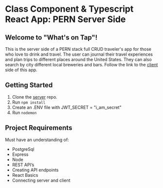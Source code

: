 # Class Component & Typescript React App: PERN Server Side

## Welcome to "What's on Tap"! 
This is the server side of a PERN stack full CRUD traveler's app for those who love to drink and travel. The user can journal their travel experiences and plan trips to different places around the United States. They can also search by city different local breweries and bars. Follow the link to the [client](https://github.com/KKoehlin/Red_Client_Final.git) side of this app. 

## Getting Started
1. Clone the [server](https://github.com/KKoehlin/Red_ProjectServer.git) repo. 
2. Run `npm install`
3. Create an .ENV file with JWT_SECRET = "i_am_secret"
4. Run `nodemon`


## Project Requirements
Must have an understanding of:
- PostgreSql
- Express
- Node
- REST API’s
- Creating API endpoints
- React Basics
- Connecting server and client
